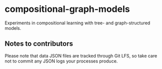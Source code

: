 # compositional-graph-models
Experiments in compositional learning with tree- and graph-structured models.

## Notes to contributors
Please note that data JSON files are tracked through Git LFS, so take care not to commit any JSON logs your processes produce. 
